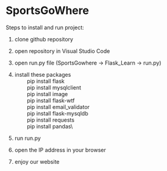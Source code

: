 # SportsGoWhere

Steps to install and run project:
1. clone github repository
2. open repository in Visual Studio Code
3. open run.py file (SportsGowhere -> Flask_Learn -> run.py)
4. install these packages\
&emsp;&emsp; pip install flask\
&emsp;&emsp; pip install mysqlclient\
&emsp;&emsp; pip install image\
&emsp;&emsp; pip install flask-wtf\
&emsp;&emsp; pip install email_validator\
&emsp;&emsp; pip install flask-mysqldb\
&emsp;&emsp; pip install requests\
&emsp;&emsp; pip install pandas\
  
5. run run.py
6. open the IP address in your browser
7. enjoy our website
